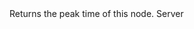 <function name="GetPeakTime" parent="VProfNode" type="classfunc">
	<description>
		Returns the peak time of this node.
	</description>
	<realm>Server</realm>
	<rets>
		<ret name="peakTime" type="number"></ret>
	</rets>
</function>